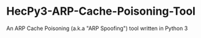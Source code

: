 # HecPy3-ARP-Cache-Poisoning-Tool
An ARP Cache Poisoning (a.k.a "ARP Spoofing") tool written in Python 3
